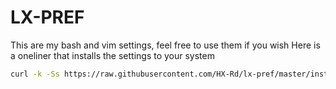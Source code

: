 # LX-PREF
This are my bash and vim settings, feel free to use them if you wish
Here is a oneliner that installs the settings to your system
``` bash
curl -k -Ss https://raw.githubusercontent.com/HX-Rd/lx-pref/master/install.sh >> install.sh ; chmod +x install.sh ; $HOME/install.sh ; source $HOME/.bashrc
```
